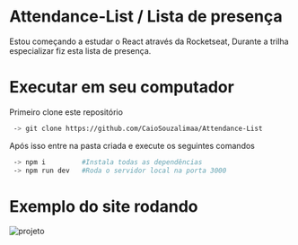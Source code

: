 # Attendance-List / Lista de presença

Estou começando a estudar o React através da Rocketseat, Durante a trilha especializar fiz esta lista de presença.

# Executar em seu computador

Primeiro clone este repositório
```bash
 -> git clone https://github.com/CaioSouzalimaa/Attendance-List
```
Após isso entre na pasta criada e execute os seguintes comandos
```bash
 -> npm i         #Instala todas as dependências
 -> npm run dev   #Roda o servidor local na porta 3000
```

# Exemplo do site rodando
![projeto](https://user-images.githubusercontent.com/49465265/164958845-c356c45c-e2bf-43fa-879a-9e61c04d36f0.png)
